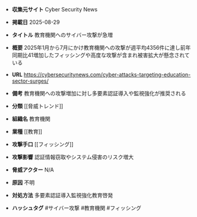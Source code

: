 - **収集元サイト**
Cyber Security News

- **掲載日**
2025-08-29

- **タイトル**
教育機関へのサイバー攻撃が急増

- **概要**
2025年1月から7月にかけ教育機関への攻撃が週平均4356件に達し前年同期比41増加したフィッシングや高度な攻撃が含まれ被害拡大が懸念されている

- **URL**
https://cybersecuritynews.com/cyber-attacks-targeting-education-sector-surges/

- **備考**
教育機関への攻撃増加に対し多要素認証導入や監視強化が推奨される

- **分類**
[[脅威トレンド]]

- **組織名**
教育機関

- **業種**
[[教育]]

- **攻撃手口**
[[フィッシング]]

- **攻撃影響**
認証情報窃取やシステム侵害のリスク増大

- **脅威アクター**
N/A

- **原因**
不明

- **対処方法**
多要素認証導入監視強化教育啓発

- **ハッシュタグ**
#サイバー攻撃 #教育機関 #フィッシング
